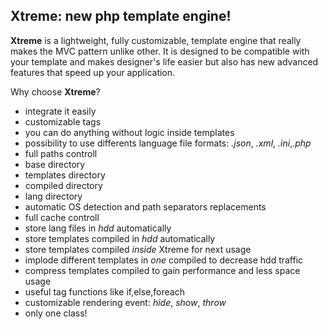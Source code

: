 Xtreme: new php template engine!
-----------------------------------

**Xtreme** is a lightweight, fully customizable, template engine that really makes the MVC pattern unlike other.
It is designed to be compatible with your template and makes designer's life easier but also has new advanced features that speed up your application.

Why choose **Xtreme**?

- integrate it easily
- customizable tags
- you can do anything without logic inside templates 
- possibility to use differents language file formats: _.json_, _.xml_, _.ini_,_.php_
- full paths controll 
 - base directory
 - templates directory
 - compiled directory
 - lang directory
 - automatic OS detection and path separators replacements
- full cache controll
 - store lang files in _hdd_ automatically
 - store templates compiled in _hdd_ automatically 
 - store templates compiled _inside_ Xtreme for next usage 
 - implode different templates in _one_ compiled to decrease hdd traffic
 - compress templates compiled to gain performance and less space usage
- useful tag functions like if,else,foreach
- customizable rendering event: _hide_, _show_, _throw_
- only one class!